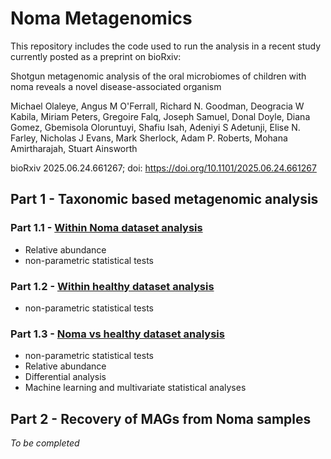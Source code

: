 # Noma Metagenomics

This repository includes the code used to run the analysis in a recent study currently posted as a preprint on bioRxiv:

Shotgun metagenomic analysis of the oral microbiomes of children with noma reveals a novel disease-associated organism

Michael Olaleye, Angus M O'Ferrall, Richard N. Goodman, Deogracia W Kabila, Miriam Peters, Gregoire Falq, Joseph Samuel, Donal Doyle, Diana Gomez, Gbemisola Oloruntuyi, Shafiu Isah, Adeniyi S Adetunji, Elise N. Farley, Nicholas J Evans, Mark Sherlock, Adam P. Roberts, Mohana Amirtharajah, Stuart Ainsworth

bioRxiv 2025.06.24.661267; doi: https://doi.org/10.1101/2025.06.24.661267

## Part 1 - Taxonomic based metagenomic analysis

### Part 1.1 - [Within Noma dataset analysis](https://rngoodman.github.io/noma-metagenomics/code/Noma_swab_vs_saliva.html)
* Relative abundance
* non-parametric statistical tests

### Part 1.2 - [Within healthy dataset analysis](https://rngoodman.github.io/noma-metagenomics/code/Healthy_vs_healthy.html)
* non-parametric statistical tests 

### Part 1.3 - [Noma vs healthy dataset analysis](https://rngoodman.github.io/noma-metagenomics/code/Noma_vs_healthy.html)
* non-parametric statistical tests 
* Relative abundance
* Differential analysis
* Machine learning and multivariate statistical analyses

## Part 2 - Recovery of MAGs from Noma samples

*To be completed*
